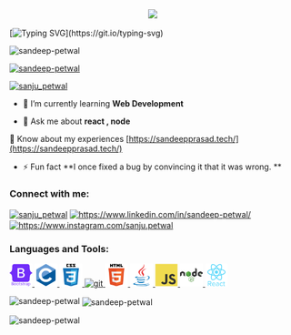 <div style="text-align: center;"> 
  <img width="400" src="[https://readme-typing-svg.herokuapp.com?font=JetBrains+Mono&weight=600&size=30&duration=3000&color=2AF7B4&width=535&lines=Hi%2C+I'm+Vineet%F0%9F%91%8B;Let's+Connect!](https://readme-typing-svg.herokuapp.com?font=Fira+Code&weight=500&size=21&duration=3000&pause=500&center=true&vCenter=true&width=435&lines=Hi%2C+I'm+Sandeep+Petwal%F0%9F%91%8B;Web+developer+%3C%2F%3E;Let's+Connect!)"/>
</div>



[![Typing SVG](https://readme-typing-svg.herokuapp.com?font=Fira+Code&weight=500&size=21&duration=3000&pause=500&center=true&vCenter=true&width=435&lines=Hi%2C+I'm+Sandeep+Petwal%F0%9F%91%8B;Web+developer+%3C%2F%3E;Let's+Connect!)](https://git.io/typing-svg)
<p align="left"> <img src="https://komarev.com/ghpvc/?username=sandeep-petwal&label=Profile%20views&color=0e75b6&style=flat" alt="sandeep-petwal" /> </p>

<p align="left"> <a href="https://github.com/ryo-ma/github-profile-trophy"><img src="https://github-profile-trophy.vercel.app/?username=sandeep-petwal" alt="sandeep-petwal" /></a> </p>

<p align="left"> <a href="https://twitter.com/sanju_petwal" target="blank"><img src="https://img.shields.io/twitter/follow/sanju_petwal?logo=twitter&style=for-the-badge" alt="sanju_petwal" /></a> </p>

- 🌱 I’m currently learning **Web Development**

<!--- 👨‍💻 All of my projects are available at [https://sandeepprasad.tech/](https://sandeepprasad.tech/) --->

- 💬 Ask me about **react , node**

<!-- 📫 How to reach me **sandeeppetwal51@gmail.com** -->

📄 Know about my experiences [https://sandeepprasad.tech/](https://sandeepprasad.tech/) 

- ⚡ Fun fact **I once fixed a bug by convincing it that it was wrong. **

<h3 align="left">Connect with me:</h3>
<p align="left">
<a href="https://twitter.com/sanju_petwal" target="blank"><img align="center" src="https://raw.githubusercontent.com/rahuldkjain/github-profile-readme-generator/master/src/images/icons/Social/twitter.svg" alt="sanju_petwal" height="30" width="40" /></a>
<a href="https://linkedin.com/in/https://www.linkedin.com/in/sandeep-petwal/" target="blank"><img align="center" src="https://raw.githubusercontent.com/rahuldkjain/github-profile-readme-generator/master/src/images/icons/Social/linked-in-alt.svg" alt="https://www.linkedin.com/in/sandeep-petwal/" height="30" width="40" /></a>
<a href="https://instagram.com/https://www.instagram.com/sanju.petwal" target="blank"><img align="center" src="https://raw.githubusercontent.com/rahuldkjain/github-profile-readme-generator/master/src/images/icons/Social/instagram.svg" alt="https://www.instagram.com/sanju.petwal" height="30" width="40" /></a>
</p>

<h3 align="left">Languages and Tools:</h3>
<p align="left"> <a href="https://getbootstrap.com" target="_blank" rel="noreferrer"> <img src="https://raw.githubusercontent.com/devicons/devicon/master/icons/bootstrap/bootstrap-plain-wordmark.svg" alt="bootstrap" width="40" height="40"/> </a> <a href="https://www.cprogramming.com/" target="_blank" rel="noreferrer"> <img src="https://raw.githubusercontent.com/devicons/devicon/master/icons/c/c-original.svg" alt="c" width="40" height="40"/> </a> <a href="https://www.w3schools.com/css/" target="_blank" rel="noreferrer"> <img src="https://raw.githubusercontent.com/devicons/devicon/master/icons/css3/css3-original-wordmark.svg" alt="css3" width="40" height="40"/> </a> <a href="https://git-scm.com/" target="_blank" rel="noreferrer"> <img src="https://www.vectorlogo.zone/logos/git-scm/git-scm-icon.svg" alt="git" width="40" height="40"/> </a> <a href="https://www.w3.org/html/" target="_blank" rel="noreferrer"> <img src="https://raw.githubusercontent.com/devicons/devicon/master/icons/html5/html5-original-wordmark.svg" alt="html5" width="40" height="40"/> </a> <a href="https://www.java.com" target="_blank" rel="noreferrer"> <img src="https://raw.githubusercontent.com/devicons/devicon/master/icons/java/java-original.svg" alt="java" width="40" height="40"/> </a> <a href="https://developer.mozilla.org/en-US/docs/Web/JavaScript" target="_blank" rel="noreferrer"> <img src="https://raw.githubusercontent.com/devicons/devicon/master/icons/javascript/javascript-original.svg" alt="javascript" width="40" height="40"/> </a> <a href="https://nodejs.org" target="_blank" rel="noreferrer"> <img src="https://raw.githubusercontent.com/devicons/devicon/master/icons/nodejs/nodejs-original-wordmark.svg" alt="nodejs" width="40" height="40"/> </a> <a href="https://reactjs.org/" target="_blank" rel="noreferrer"> <img src="https://raw.githubusercontent.com/devicons/devicon/master/icons/react/react-original-wordmark.svg" alt="react" width="40" height="40"/> </a> </p>

<p><img align="left" src="https://github-readme-stats.vercel.app/api/top-langs?username=sandeep-petwal&show_icons=true&locale=en&layout=compact" alt="sandeep-petwal" /></p>

<p>&nbsp;<img align="center" src="https://github-readme-stats.vercel.app/api?username=sandeep-petwal&show_icons=true&locale=en" alt="sandeep-petwal" /></p>

<p><img align="center" src="https://github-readme-streak-stats.herokuapp.com/?user=sandeep-petwal&" alt="sandeep-petwal" /></p>

